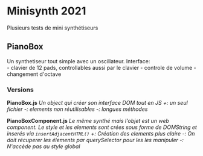 # Minisynth 2021
Plusieurs tests de mini synthétiseurs

## PianoBox
Un synthetiseur tout simple avec un oscillateur.
Interface:  
    - clavier de 12 pads, controllables aussi par le clavier
    - controle de volume 
    - changement d'octave

### Versions
**PianoBox.js**
*Un object qui créer son interface DOM tout en JS*
    *+: un seul fichier*
    *-: elements non réutilisables*
    *-: longues méthodes*

**PianoBoxComponent.js**
*Le même synthé mais l'objet est un web component. Le style et les elements sont crées sous forme de DOMString et inserés via `insertAdjacentHTML()`*
    *+: Création des elements plus claire*
    *-: On doit récuperer les élements par querySelector pour les les manipuler*
    *-: N'accède pas au style global*

